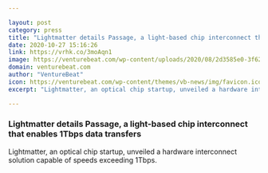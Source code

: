 ```yaml
---

layout: post
category: press
title: "Lightmatter details Passage, a light-based chip interconnect that enables 1Tbps data transfers"
date: 2020-10-27 15:16:26
link: https://vrhk.co/3moAqn1
image: https://venturebeat.com/wp-content/uploads/2020/08/2d3585e0-3f62-4759-bf51-85ee9f7404af-e1597264833261.png?w=1200&strip=all
domain: venturebeat.com
author: "VentureBeat"
icon: https://venturebeat.com/wp-content/themes/vb-news/img/favicon.ico
excerpt: "Lightmatter, an optical chip startup, unveiled a hardware interconnect solution capable of speeds exceeding 1Tbps."

---
```


### Lightmatter details Passage, a light-based chip interconnect that enables 1Tbps data transfers

Lightmatter, an optical chip startup, unveiled a hardware interconnect solution capable of speeds exceeding 1Tbps.